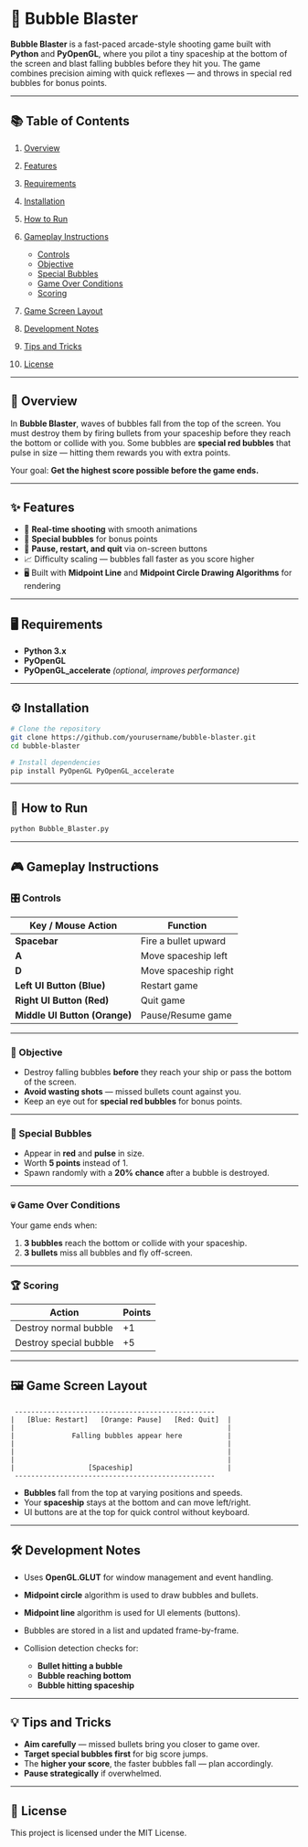 # 🎯 Bubble Blaster

**Bubble Blaster** is a fast-paced arcade-style shooting game built with **Python** and **PyOpenGL**, where you pilot a tiny spaceship at the bottom of the screen and blast falling bubbles before they hit you.
The game combines precision aiming with quick reflexes — and throws in special red bubbles for bonus points.

---

## 📚 Table of Contents

1. [Overview](#overview)
2. [Features](#features)
3. [Requirements](#requirements)
4. [Installation](#installation)
5. [How to Run](#how-to-run)
6. [Gameplay Instructions](#gameplay-instructions)

   * [Controls](#controls)
   * [Objective](#objective)
   * [Special Bubbles](#special-bubbles)
   * [Game Over Conditions](#game-over-conditions)
   * [Scoring](#scoring)
7. [Game Screen Layout](#game-screen-layout)
8. [Development Notes](#development-notes)
9. [Tips and Tricks](#tips-and-tricks)
10. [License](#license)

---

## 📖 Overview

In **Bubble Blaster**, waves of bubbles fall from the top of the screen. You must destroy them by firing bullets from your spaceship before they reach the bottom or collide with you.
Some bubbles are **special red bubbles** that pulse in size — hitting them rewards you with extra points.

Your goal: **Get the highest score possible before the game ends.**

---

## ✨ Features

* 🎯 **Real-time shooting** with smooth animations
* 🔴 **Special bubbles** for bonus points
* 🛑 **Pause, restart, and quit** via on-screen buttons
* 📈 Difficulty scaling — bubbles fall faster as you score higher
* 🖥️ Built with **Midpoint Line** and **Midpoint Circle Drawing Algorithms** for rendering

---

## 🖥️ Requirements

* **Python 3.x**
* **PyOpenGL**
* **PyOpenGL\_accelerate** *(optional, improves performance)*

---

## ⚙️ Installation

```bash
# Clone the repository
git clone https://github.com/yourusername/bubble-blaster.git
cd bubble-blaster

# Install dependencies
pip install PyOpenGL PyOpenGL_accelerate
```

---

## 🚀 How to Run

```bash
python Bubble_Blaster.py
```

---

## 🎮 Gameplay Instructions

### 🎛️ Controls

| Key / Mouse Action            | Function             |
| ----------------------------- | -------------------- |
| **Spacebar**                  | Fire a bullet upward |
| **A**                         | Move spaceship left  |
| **D**                         | Move spaceship right |
| **Left UI Button (Blue)**     | Restart game         |
| **Right UI Button (Red)**     | Quit game            |
| **Middle UI Button (Orange)** | Pause/Resume game    |

---

### 🎯 Objective

* Destroy falling bubbles **before** they reach your ship or pass the bottom of the screen.
* **Avoid wasting shots** — missed bullets count against you.
* Keep an eye out for **special red bubbles** for bonus points.

---

### 🔴 Special Bubbles

* Appear in **red** and **pulse** in size.
* Worth **5 points** instead of 1.
* Spawn randomly with a **20% chance** after a bubble is destroyed.

---

### 💀 Game Over Conditions

Your game ends when:

1. **3 bubbles** reach the bottom or collide with your spaceship.
2. **3 bullets** miss all bubbles and fly off-screen.

---

### 🏆 Scoring

| Action                 | Points |
| ---------------------- | ------ |
| Destroy normal bubble  | +1     |
| Destroy special bubble | +5     |

---

## 🖼️ Game Screen Layout

```
 -------------------------------------------------
|   [Blue: Restart]   [Orange: Pause]   [Red: Quit]  |
|                                                    |
|              Falling bubbles appear here           |
|                                                    |
|                                                    |
|                                                    |
|                  [Spaceship]                       |
 -------------------------------------------------
```

* **Bubbles** fall from the top at varying positions and speeds.
* Your **spaceship** stays at the bottom and can move left/right.
* UI buttons are at the top for quick control without keyboard.

---

## 🛠️ Development Notes

* Uses **OpenGL.GLUT** for window management and event handling.
* **Midpoint circle** algorithm is used to draw bubbles and bullets.
* **Midpoint line** algorithm is used for UI elements (buttons).
* Bubbles are stored in a list and updated frame-by-frame.
* Collision detection checks for:

  * **Bullet hitting a bubble**
  * **Bubble reaching bottom**
  * **Bubble hitting spaceship**

---

## 💡 Tips and Tricks

* **Aim carefully** — missed bullets bring you closer to game over.
* **Target special bubbles first** for big score jumps.
* The **higher your score**, the faster bubbles fall — plan accordingly.
* **Pause strategically** if overwhelmed.

---

## 📜 License

This project is licensed under the MIT License.
